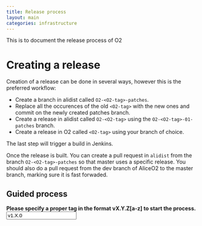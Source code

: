 ```yaml
---
title: Release process
layout: main
categories: infrastructure
---
```


This is to document the release process of O2

# Creating a release

Creation of a release can be done in several ways, however this is the preferred workflow:

* Create a branch in alidist called `O2-<O2-tag>-patches`.
* Replace all the occurences of the old `<O2-tag>` with the new ones and commit on the newly created patches branch.
* Create a release in alidist called `O2-<O2-tag>` using the `O2-<O2-tag>-01-patches` branch.
* Create a release in O2 called `<O2-tag>` using your branch of choice.

The last step will trigger a build in Jenkins.

Once the release is built. You can create a pull request in `alidist` from the
branch `O2-<O2-tag>-patches` so that master uses a specific release. 
You should also do a pull request from the dev branch of AliceO2 to the master
branch, marking sure it is fast forwaded.

<script>
function update() {
  var targetMatcher = /(v[0-9].[0-9][0-9]*.[0-9][0-9]*)[a-z]*/;
  var release = document.getElementById("release").value;
  var match = release.match(targetMatcher);
  if (match === null) {
    document.getElementById("errorDiv").style.display = "block";
    document.getElementById("workDiv").style.display = "none";
    return;
  }
  document.getElementById("errorDiv").style.display = "none";
  var target = match[1];
  
  document.getElementById("alidist_target").value = "O2-" + target + "-patches";
  document.getElementById("alidist_tag").value = "O2-" + release;
  document.getElementById("alidist_title").value = "O2-" + release;
  document.getElementById("alidist_button").innerHTML = "Create tag for alidist@" + "O2-" + release;
  document.getElementById("o2_target").value = target + "-patches";
  document.getElementById("o2_tag").value = release;
  document.getElementById("o2_title").value = release;
  document.getElementById("o2_button").innerHTML = "Create tag for O2@" + release;
  document.getElementById("workDiv").style.display = "block";
}
</script>
<h2>Guided process</h2>
<div id="errorDiv"><strong>Please specify a proper tag in the format vX.Y.Z[a-z] to start the process.</strong></div>
<form>
  <input id="release" type="text" onkeyup="update()" onload="update()" value="v1.X.0">
</form>
<div id="workDiv" style="display: none;">
<form target="_blank">
  <input id="alidist_target" type="hidden" name="target">
  <input id="alidist_tag" type="hidden" name="tag">
  <input id="alidist_title" type="hidden" name="title">
  <button id="alidist_button" type="submit" method="get" target="_blank" formaction="https://github.com/alisw/alidist/releases/new">Create alidist release</button>
</form>
<br/>
<form target="_blank">
  <input id="o2_target" type="hidden" name="target">
  <input id="o2_tag" type="hidden" name="tag">
  <input id="o2_title" type="hidden" name="title">
  <button id="o2_button" type="submit" method="get" target="_blank" formaction="https://github.com/AliceO2Group/AliceO2/releases/new">Create O2 release</button>
</form>
<br/>
</div>

